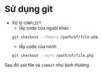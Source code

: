 # Sử dụng git

* Xử lý `CONFLICT`
    - lấy code của người khác
    ```sh
    git checkout --theirs /path/of/file.php
    ```
    - lấy code của mình
    ```sh
    git checkout --ours /path/of/file.php
    ```
Sau đó `add` file và `commit` như bình thường